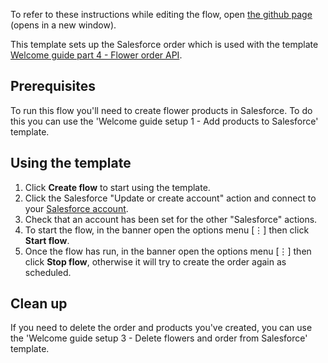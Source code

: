 To refer to these instructions while editing the flow, open [the github page](https://github.com/ot4i/app-connect-templates/blob/master/resources/markdown/Welcome%20guide%20setup%202%20-%20Create%20Sunflower%20Festival%20order%20in%20Salesforce_instructions.md) (opens in a new window).

This template sets up the Salesforce order which is used with the template [Welcome guide part 4 - Flower order API](https://github.com/ot4i/app-connect-templates/blob/master/resources/markdown/Welcome%20guide%20part%204%20-%20Flower%20order%20API_instructions.md).

## Prerequisites

To run this flow you'll need to create flower products in Salesforce. To do this you can use the 'Welcome guide setup 1 - Add products to Salesforce' template.

## Using the template

1. Click **Create flow** to start using the template.
1. Click the Salesforce "Update or create account" action and connect to your [Salesforce account](https://developer.ibm.com/integration/docs/app-connect/how-to-guides-for-apps/use-ibm-app-connect-salesforce/).
1. Check that an account has been set for the other "Salesforce" actions.
1. To start the flow, in the banner open the options menu [&#8942;] then click **Start flow**.
1. Once the flow has run, in the banner open the options menu [&#8942;] then click **Stop flow**, otherwise it will try to create the order again as scheduled.

## Clean up

If you need to delete the order and products you've created, you can use the 'Welcome guide setup 3 - Delete flowers and order from Salesforce' template.

